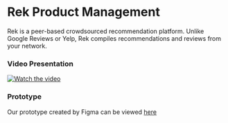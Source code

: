 # Rek Product Management
Rek is a peer-based crowdsourced recommendation platform. Unlike Google Reviews or Yelp, Rek compiles recommendations and reviews from your network. 

### Video Presentation
[![Watch the video](https://img.youtube.com/vi/tmo-5qE2F3U/0.jpg)](https://youtu.be/tmo-5qE2F3U)

### Prototype
Our prototype created by Figma can be viewed [here](https://meilin80502.invisionapp.com/console/share/TR6Z7NJ4U89/975211360)

